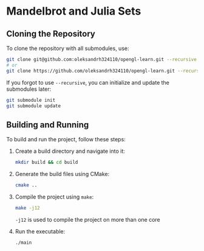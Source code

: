 # Mandelbrot and Julia Sets

## Cloning the Repository

To clone the repository with all submodules, use:

```bash
git clone git@github.com:oleksandrh324110/opengl-learn.git --recursive
# or
git clone https://github.com/oleksandrh324110/opengl-learn.git --recursive
```

If you forgot to use `--recursive`, you can initialize and update the submodules later:

```bash
git submodule init
git submodule update
```

## Building and Running

To build and run the project, follow these steps:

1. Create a build directory and navigate into it:

   ```bash
   mkdir build && cd build
   ```

2. Generate the build files using CMake:

   ```bash
   cmake ..
   ```

3. Compile the project using `make`:

   ```bash
   make -j12
   ```

   `-j12` is used to compile the project on more than one core

4. Run the executable:

   ```bash
   ./main
   ```
